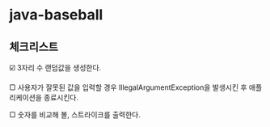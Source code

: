 # java-baseball


## 체크리스트

☑️ 3자리 수 랜덤값을 생성한다.

▢ 사용자가 잘못된 값을 입력할 경우 IllegalArgumentException을 발생시킨 후 애플리케이션을 종료시킨다.

▢ 숫자를 비교해 볼, 스트라이크를 출력한다.
